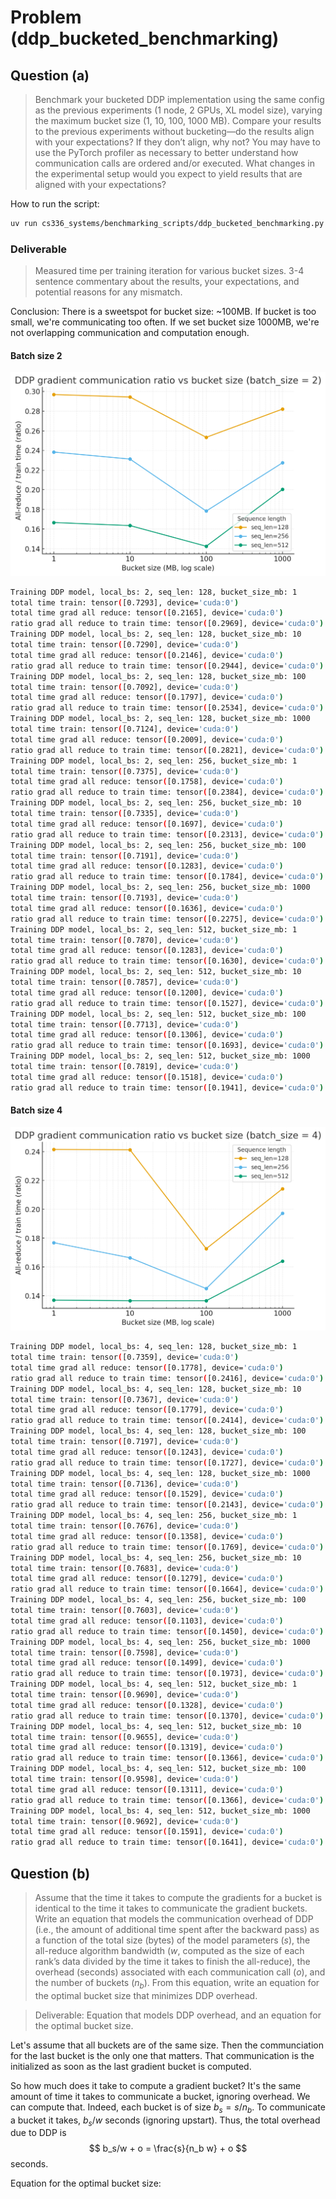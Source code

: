 # Problem (ddp_bucketed_benchmarking)

## Question (a) 

> Benchmark your bucketed DDP implementation using the same config as the previous experiments
> (1 node, 2 GPUs, XL model size), varying the maximum bucket size (1, 10, 100, 1000 MB).
> Compare your results to the previous experiments without bucketing—do the results align with
> your expectations? If they don’t align, why not? You may have to use the PyTorch profiler as
> necessary to better understand how communication calls are ordered and/or executed. What
> changes in the experimental setup would you expect to yield results that are aligned with your
> expectations?

How to run the script:
```bash
uv run cs336_systems/benchmarking_scripts/ddp_bucketed_benchmarking.py
```

### Deliverable

> Measured time per training iteration for various bucket sizes. 3-4 sentence commentary about the results, your expectations, and potential reasons for any mismatch.

Conclusion: There is a sweetspot for bucket size: ~100MB. If bucket is too small, we're communicating too often. If we set bucket size 1000MB, we're not overlapping communication and computation enough.

#### Batch size 2
![Batch size 2](figures/bucketed_batch_size_2.png)
```bash 
Training DDP model, local_bs: 2, seq_len: 128, bucket_size_mb: 1
total time train: tensor([0.7293], device='cuda:0')
total time grad all reduce: tensor([0.2165], device='cuda:0')
ratio grad all reduce to train time: tensor([0.2969], device='cuda:0')
Training DDP model, local_bs: 2, seq_len: 128, bucket_size_mb: 10
total time train: tensor([0.7290], device='cuda:0')
total time grad all reduce: tensor([0.2146], device='cuda:0')
ratio grad all reduce to train time: tensor([0.2944], device='cuda:0')
Training DDP model, local_bs: 2, seq_len: 128, bucket_size_mb: 100
total time train: tensor([0.7092], device='cuda:0')
total time grad all reduce: tensor([0.1797], device='cuda:0')
ratio grad all reduce to train time: tensor([0.2534], device='cuda:0')
Training DDP model, local_bs: 2, seq_len: 128, bucket_size_mb: 1000
total time train: tensor([0.7124], device='cuda:0')
total time grad all reduce: tensor([0.2009], device='cuda:0')
ratio grad all reduce to train time: tensor([0.2821], device='cuda:0')
Training DDP model, local_bs: 2, seq_len: 256, bucket_size_mb: 1
total time train: tensor([0.7375], device='cuda:0')
total time grad all reduce: tensor([0.1758], device='cuda:0')
ratio grad all reduce to train time: tensor([0.2384], device='cuda:0')
Training DDP model, local_bs: 2, seq_len: 256, bucket_size_mb: 10
total time train: tensor([0.7335], device='cuda:0')
total time grad all reduce: tensor([0.1697], device='cuda:0')
ratio grad all reduce to train time: tensor([0.2313], device='cuda:0')
Training DDP model, local_bs: 2, seq_len: 256, bucket_size_mb: 100
total time train: tensor([0.7191], device='cuda:0')
total time grad all reduce: tensor([0.1283], device='cuda:0')
ratio grad all reduce to train time: tensor([0.1784], device='cuda:0')
Training DDP model, local_bs: 2, seq_len: 256, bucket_size_mb: 1000
total time train: tensor([0.7193], device='cuda:0')
total time grad all reduce: tensor([0.1636], device='cuda:0')
ratio grad all reduce to train time: tensor([0.2275], device='cuda:0')
Training DDP model, local_bs: 2, seq_len: 512, bucket_size_mb: 1
total time train: tensor([0.7870], device='cuda:0')
total time grad all reduce: tensor([0.1283], device='cuda:0')
ratio grad all reduce to train time: tensor([0.1630], device='cuda:0')
Training DDP model, local_bs: 2, seq_len: 512, bucket_size_mb: 10
total time train: tensor([0.7857], device='cuda:0')
total time grad all reduce: tensor([0.1200], device='cuda:0')
ratio grad all reduce to train time: tensor([0.1527], device='cuda:0')
Training DDP model, local_bs: 2, seq_len: 512, bucket_size_mb: 100
total time train: tensor([0.7713], device='cuda:0')
total time grad all reduce: tensor([0.1306], device='cuda:0')
ratio grad all reduce to train time: tensor([0.1693], device='cuda:0')
Training DDP model, local_bs: 2, seq_len: 512, bucket_size_mb: 1000
total time train: tensor([0.7819], device='cuda:0')
total time grad all reduce: tensor([0.1518], device='cuda:0')
ratio grad all reduce to train time: tensor([0.1941], device='cuda:0')
```

#### Batch size 4
![Batch size 4](figures/bucketed_batch_size_4.png)
```bash 
Training DDP model, local_bs: 4, seq_len: 128, bucket_size_mb: 1
total time train: tensor([0.7359], device='cuda:0')
total time grad all reduce: tensor([0.1778], device='cuda:0')
ratio grad all reduce to train time: tensor([0.2416], device='cuda:0')
Training DDP model, local_bs: 4, seq_len: 128, bucket_size_mb: 10
total time train: tensor([0.7367], device='cuda:0')
total time grad all reduce: tensor([0.1779], device='cuda:0')
ratio grad all reduce to train time: tensor([0.2414], device='cuda:0')
Training DDP model, local_bs: 4, seq_len: 128, bucket_size_mb: 100
total time train: tensor([0.7197], device='cuda:0')
total time grad all reduce: tensor([0.1243], device='cuda:0')
ratio grad all reduce to train time: tensor([0.1727], device='cuda:0')
Training DDP model, local_bs: 4, seq_len: 128, bucket_size_mb: 1000
total time train: tensor([0.7136], device='cuda:0')
total time grad all reduce: tensor([0.1529], device='cuda:0')
ratio grad all reduce to train time: tensor([0.2143], device='cuda:0')
Training DDP model, local_bs: 4, seq_len: 256, bucket_size_mb: 1
total time train: tensor([0.7676], device='cuda:0')
total time grad all reduce: tensor([0.1358], device='cuda:0')
ratio grad all reduce to train time: tensor([0.1769], device='cuda:0')
Training DDP model, local_bs: 4, seq_len: 256, bucket_size_mb: 10
total time train: tensor([0.7683], device='cuda:0')
total time grad all reduce: tensor([0.1279], device='cuda:0')
ratio grad all reduce to train time: tensor([0.1664], device='cuda:0')
Training DDP model, local_bs: 4, seq_len: 256, bucket_size_mb: 100
total time train: tensor([0.7603], device='cuda:0')
total time grad all reduce: tensor([0.1103], device='cuda:0')
ratio grad all reduce to train time: tensor([0.1450], device='cuda:0')
Training DDP model, local_bs: 4, seq_len: 256, bucket_size_mb: 1000
total time train: tensor([0.7598], device='cuda:0')
total time grad all reduce: tensor([0.1499], device='cuda:0')
ratio grad all reduce to train time: tensor([0.1973], device='cuda:0')
Training DDP model, local_bs: 4, seq_len: 512, bucket_size_mb: 1
total time train: tensor([0.9690], device='cuda:0')
total time grad all reduce: tensor([0.1328], device='cuda:0')
ratio grad all reduce to train time: tensor([0.1370], device='cuda:0')
Training DDP model, local_bs: 4, seq_len: 512, bucket_size_mb: 10
total time train: tensor([0.9655], device='cuda:0')
total time grad all reduce: tensor([0.1319], device='cuda:0')
ratio grad all reduce to train time: tensor([0.1366], device='cuda:0')
Training DDP model, local_bs: 4, seq_len: 512, bucket_size_mb: 100
total time train: tensor([0.9598], device='cuda:0')
total time grad all reduce: tensor([0.1311], device='cuda:0')
ratio grad all reduce to train time: tensor([0.1366], device='cuda:0')
Training DDP model, local_bs: 4, seq_len: 512, bucket_size_mb: 1000
total time train: tensor([0.9692], device='cuda:0')
total time grad all reduce: tensor([0.1591], device='cuda:0')
ratio grad all reduce to train time: tensor([0.1641], device='cuda:0')
```

## Question (b)

> Assume that the time it takes to compute the gradients for a bucket is identical to the time it takes to communicate the gradient buckets. Write an equation that models the communication overhead of DDP (i.e., the amount of additional time spent after the backward pass) as a function
> of the total size (bytes) of the model parameters ($s$), the all-reduce algorithm bandwidth ($w$,
> computed as the size of each rank’s data divided by the time it takes to finish the all-reduce), the
> overhead (seconds) associated with each communication call ($o$), and the number of buckets ($n_b$).
> From this equation, write an equation for the optimal bucket size that minimizes DDP overhead.

> Deliverable: Equation that models DDP overhead, and an equation for the optimal bucket size.

Let's assume that all buckets are of the same size. Then the communciation for the last bucket is the only one that matters. That communication is the initialized as soon as the last gradient bucket is computed. 

So how much does it take to compute a gradient bucket? It's the same amount of time it takes to communicate a bucket, ignoring overhead. We can compute that. Indeed, each bucket is of size $b_s = s/n_b$. To communicate a bucket it takes, $b_s/w$ seconds (ignoring upstart). Thus, the total overhead due to DDP is 
$$
b_s/w + o = \frac{s}{n_b w} + o
$$
seconds.

Equation for the optimal bucket size:

```
```